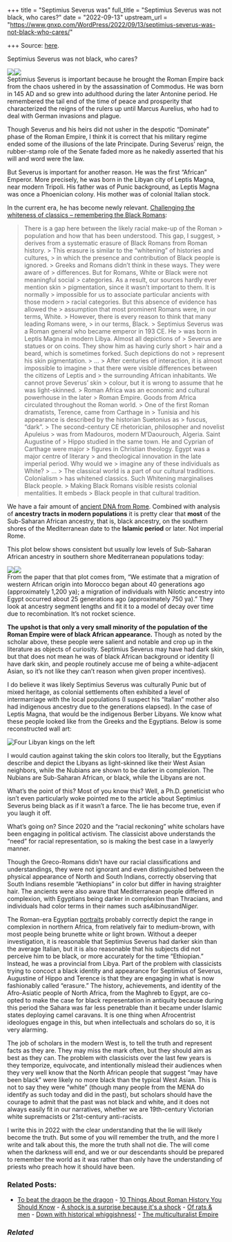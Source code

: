+++
title = "Septimius Severus was"
full_title = "Septimius Severus was not black, who cares?"
date = "2022-09-13"
upstream_url = "https://www.gnxp.com/WordPress/2022/09/13/septimius-severus-was-not-black-who-cares/"

+++
Source: [here](https://www.gnxp.com/WordPress/2022/09/13/septimius-severus-was-not-black-who-cares/).

Septimius Severus was not black, who cares?

[![](https://i0.wp.com/www.gnxp.com/WordPress/wp-content/uploads/2022/09/septsev.jpg?resize=453%2C293&ssl=1)![](https://i0.wp.com/www.gnxp.com/WordPress/wp-content/uploads/2022/09/septsev.jpg?resize=453%2C293&ssl=1)](https://i0.wp.com/www.gnxp.com/WordPress/wp-content/uploads/2022/09/septsev.jpg?ssl=1)  
Septimius Severus is important because he brought the Roman Empire back from the chaos ushered in by the assassination of Commodus. He was born in 145 AD and so grew into adulthood during the later Antonine period. He remembered the tail end of the time of peace and prosperity that characterized the reigns of the rulers up until Marcus Aurelius, who had to deal with German invasions and plague.

Though Severus and his heirs did not usher in the despotic “Dominate” phase of the Roman Empire, I think it is correct that his military regime ended some of the illusions of the late Principate. During Severus’ reign, the rubber-stamp role of the Senate faded more as he nakedly asserted that his will and word were the law.

But Severus is important for another reason. He was the first “African” Emperor. More precisely, he was born in the Libyan city of Leptis Magna, near modern Tripoli. His father was of Punic background, as Leptis Magna was once a Phoenician colony. His mother was of colonial Italian stock.

In the current era, he has become newly relevant. [Challenging the whiteness of classics – remembering the Black Romans](https://theconversation.com/challenging-the-whiteness-of-classics-remembering-the-black-romans-175180):

> There is a gap here between the likely racial make-up of the Roman > population and how that has been understood. This gap, I suggest, > derives from a systematic erasure of Black Romans from Roman history. > This erasure is similar to the “whitening” of histories and cultures, > in which the presence and contribution of Black people is ignored. >
> Greeks and Romans didn’t think in these ways. They were aware of > differences. But for Romans, White or Black were not meaningful social > categories. As a result, our sources hardly ever mention skin > pigmentation, since it wasn’t important to them. It is normally > impossible for us to associate particular ancients with those modern > racial categories. But this absence of evidence has allowed the > assumption that most prominent Romans were, in our terms, White. >
> However, there is every reason to think that many leading Romans were, > in our terms, Black. >
> Septimius Severus was a Roman general who became emperor in 193 CE. He > was born in Leptis Magna in modern Libya. Almost all depictions of > Severus are statues or on coins. They show him as having curly short > hair and a beard, which is sometimes forked. Such depictions do not > represent his skin pigmentation. >
> … >
> After centuries of interaction, it is almost impossible to imagine > that there were visible differences between the citizens of Leptis and > the surrounding African inhabitants. We cannot prove Severus’ skin > colour, but it is wrong to assume that he was light-skinned. >
> Roman Africa was an economic and cultural powerhouse in the later > Roman Empire. Goods from Africa circulated throughout the Roman world. > One of the first Roman dramatists, Terence, came from Carthage in > Tunisia and his appearance is described by the historian Suetonius as > fuscus, “dark”. >
> The second-century CE rhetorician, philosopher and novelist Apuleius > was from Madouros, modern M’Daourouch, Algeria. Saint Augustine of > Hippo studied in the same town. He and Cyprian of Carthage were major > figures in Christian theology. Egypt was a major centre of literary > and theological innovation in the late imperial period. Why would we > imagine any of these individuals as White? >
> … >
> The classical world is a part of our cultural traditions. Colonialism > has whitened classics. Such Whitening marginalises Black people. > Making Black Romans visible resists colonial mentalities. It embeds > Black people in that cultural tradition.

We have a fair amount of [ancient DNA from Rome](https://news.stanford.edu/2019/11/07/genetic-history-rome/). Combined with analysis of **ancestry tracts in modern populations** it is pretty clear that **most** of the Sub-Saharan African ancestry, that is, black ancestry, on the southern shores of the Mediterranean date to the **Islamic period** or later. Not imperial Rome.

This plot below shows consistent but usually low levels of Sub-Saharan African ancestry in southern shore Mediterranean populations today:

[![](https://i0.wp.com/www.gnxp.com/WordPress/wp-content/uploads/2022/09/pgen.1002397.g001.jpg?resize=640%2C341&ssl=1)![](https://i0.wp.com/www.gnxp.com/WordPress/wp-content/uploads/2022/09/pgen.1002397.g001.jpg?resize=640%2C341&ssl=1)](https://journals.plos.org/plosgenetics/article/info:doi/10.1371/journal.pgen.1002397)  
From the paper that that plot comes from, “We estimate that a migration of western African origin into Morocco began about 40 generations ago (approximately 1,200 ya); a migration of individuals with Nilotic ancestry into Egypt occurred about 25 generations ago (approximately 750 ya).” They look at ancestry segment lengths and fit it to a model of decay over time due to recombination. It’s not rocket science.

**The upshot is that only a very small minority of the population of the Roman Empire were of black African appearance.** Though as noted by the scholar above, these people were salient and notable and crop up in the literature as objects of curiosity. Septimius Severus may have had dark skin, but that does not mean he was of black African background or identity (I have dark skin, and people routinely accuse me of being a white-adjacent Asian, so it’s not like they can’t reason when given proper incentives).

I do believe it was likely Septimius Severus was culturally Punic but of mixed heritage, as colonial settlements often exhibited a level of intermarriage with the local populations (I suspect his “Italian” mother also had indigenous ancestry due to the generations elapsed). In the case of Leptis Magna, that would be the indigenous Berber Libyans. We know what these people looked like from the Greeks and the Egyptians. Below is some reconstructed wall art:

![*Four Libyan kings on the left*](https://i0.wp.com/www.gnxp.com/WordPress/wp-content/uploads/2022/09/800px-Libyans.jpg?resize=600%2C248&ssl=1)

I would caution against taking the skin colors too literally, but the Egyptians describe and depict the Libyans as light-skinned like their West Asian neighbors, while the Nubians are shown to be darker in complexion. The Nubians are Sub-Saharan African, or black, while the Libyans are not.

What’s the point of this? Most of you know this? Well, a Ph.D. geneticist who isn’t even particularly woke pointed me to the article about Septimius Severus being black as if it wasn’t a farce. The lie has become true, even if you laugh it off.

What’s going on? Since 2020 and the “racial reckoning” white scholars have been engaging in political activism. The classicist above understands the “need” for racial representation, so is making the best case in a lawyerly manner.

Though the Greco-Romans didn’t have our racial classifications and understandings, they were not ignorant and even distinguished between the physical appearance of North and South Indians, correctly observing that South Indians resemble “Aethiopians” in color but differ in having straighter hair. The ancients were also aware that Mediterranean people differed in complexion, with Egyptians being darker in complexion than Thracians, and individuals had color terms in their names such as*Albinus*and*Niger.*

The Roman-era Egyptian [portraits](https://www.google.com/search?q=ancient+egyptian+portrait+roman&tbm=isch&ved=2ahUKEwiGscyz1ZP6AhWxd98KHcPSCa4Q2-cCegQIABAA&oq=ancient+egyptian+portrait+roman&gs_lcp=CgNpbWcQAzoECCMQJzoFCAAQgAQ6BggAEB4QBToGCAAQHhAIOgQIABAYOgQIABAeUJUDWMcHYIkJaABwAHgAgAGTAYgB7wOSAQM2LjGYAQCgAQGqAQtnd3Mtd2l6LWltZ8ABAQ&sclient=img&ei=PXYhY8aeG7Hv_QbDpafwCg&bih=849&biw=1745) probably correctly depict the range in complexion in northern Africa, from relatively fair to medium-brown, with most people being brunette white or light brown. Without a deeper investigation, it is reasonable that Septimius Severus had darker skin than the average Italian, but it is also reasonable that his subjects did not perceive him to be black, or more accurately for the time “Ethiopian.” Instead, he was a provincial from Libya. Part of the problem with classicists trying to concoct a black identity and appearance for Septimius of Severus, Augustine of Hippo and Terence is that they are engaging in what is now fashionably called “erasure.” The history, achievements, and identity of the Afro-Asiatic people of North Africa, from the Maghreb to Egypt, are co-opted to make the case for black representation in antiquity because during this period the Sahara was far less penetrable than it became under Islamic states deploying camel caravans. It is one thing when Afrocentrist ideologues engage in this, but when intellectuals and scholars do so, it is very alarming.

The job of scholars in the modern West is, to tell the truth and represent facts as they are. They may miss the mark often, but they should aim as best as they can. The problem with classicists over the last few years is they temporize, equivocate, and intentionally mislead their audiences when they very well know that the North African people that suggest “may have been black” were likely no more black than the typical West Asian. This is not to say they were “white” (though many people from the MENA do identify as such today and did in the past), but scholars should have the courage to admit that the past was not black and white, and it does not always easily fit in our narratives, whether we are 19th-century Victorian white supremacists or 21st-century anti-racists.

I write this in 2022 with the clear understanding that the lie will likely become the truth. But some of you will remember the truth, and the more I write and talk about this, the more the truth shall not die. The will come when the darkness will end, and we or our descendants should be prepared to remember the world as it was rather than only have the understanding of priests who preach how it should have been.

### Related Posts:

- [To beat the dragon be the
  dragon](https://www.gnxp.com/WordPress/2020/03/24/to-beat-the-dragon-be-the-dragon/) - [10 Things About Roman History You Should
  Know](https://www.gnxp.com/WordPress/2017/03/29/10-things-about-roman-history-you-should-know/) - [A shock is a surprise because it's a
  shock](https://www.gnxp.com/WordPress/2018/06/26/a-shock-is-a-surprise-because-its-a-shock/) - [Of rats &
  men](https://www.gnxp.com/WordPress/2009/03/25/of-rats-men/) - [Down with historical
  whiggishness!](https://www.gnxp.com/WordPress/2008/11/18/down-with-historical-whiggishness/) - [The multiculturalist
  Empire](https://www.gnxp.com/WordPress/2022/12/12/the-multiculturalist-empire/)

### *Related*

[](https://www.addtoany.com/add_to/facebook?linkurl=https%3A%2F%2Fwww.gnxp.com%2FWordPress%2F2022%2F09%2F13%2Fseptimius-severus-was-not-black-who-cares%2F&linkname=Septimius%20Severus%20was%20not%20black%2C%20who%20cares%3F "Facebook")[](https://www.addtoany.com/add_to/twitter?linkurl=https%3A%2F%2Fwww.gnxp.com%2FWordPress%2F2022%2F09%2F13%2Fseptimius-severus-was-not-black-who-cares%2F&linkname=Septimius%20Severus%20was%20not%20black%2C%20who%20cares%3F "Twitter")[](https://www.addtoany.com/add_to/email?linkurl=https%3A%2F%2Fwww.gnxp.com%2FWordPress%2F2022%2F09%2F13%2Fseptimius-severus-was-not-black-who-cares%2F&linkname=Septimius%20Severus%20was%20not%20black%2C%20who%20cares%3F "Email")[](https://www.addtoany.com/share)
